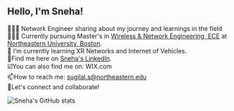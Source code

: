 ## Hello, I'm Sneha!

👩🏻‍💻 Network Engineer sharing about my journey and learnings in the field <br/>
👩🏻‍🎓 Currently pursuing Master's in [Wireless & Network Engineering, ECE](https://ece.northeastern.edu/academics/graduate-studies/ms-wne/) at [Northeastern University, Boston](https://www.northeastern.edu/).<br/>
🛜 I’m currently learning XR Networks and Internet of Vehicles.<br/>
🔎Find me here on [Sneha's LinkedIn](https://www.linkedin.com/in/sneha-sugilal/).<br/>
:ballot_box_with_check:You can also find me on: WIX.com<br/>
📫How to reach me: sugilal.s@northeastern.edu<br/>
🤝Let's connect and collaborate!<br/>

![Sneha's GitHub stats](https://github-readme-stats.vercel.app/api?username=SnehaSugilal&show_icons=true&theme=gruvbox)

